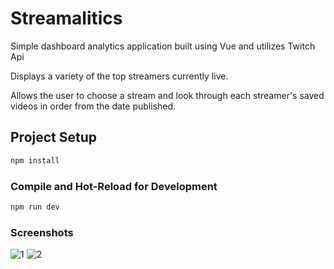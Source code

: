 # Streamalitics

Simple dashboard analytics application built using Vue and utilizes Twitch Api

Displays a variety of the top streamers currently live.

Allows the user to choose a stream and look through each streamer's saved videos in order from the date published.

## Project Setup

```sh
npm install
```

### Compile and Hot-Reload for Development

```sh
npm run dev
```

### Screenshots
![1](https://github.com/jeffliu007/Streamalitics/assets/98433650/31cbab1e-037a-401d-809e-3fea0ae55a94)
![2](https://github.com/jeffliu007/Streamalitics/assets/98433650/b0bc4753-aef8-4e94-94c3-4808c5bae292)
